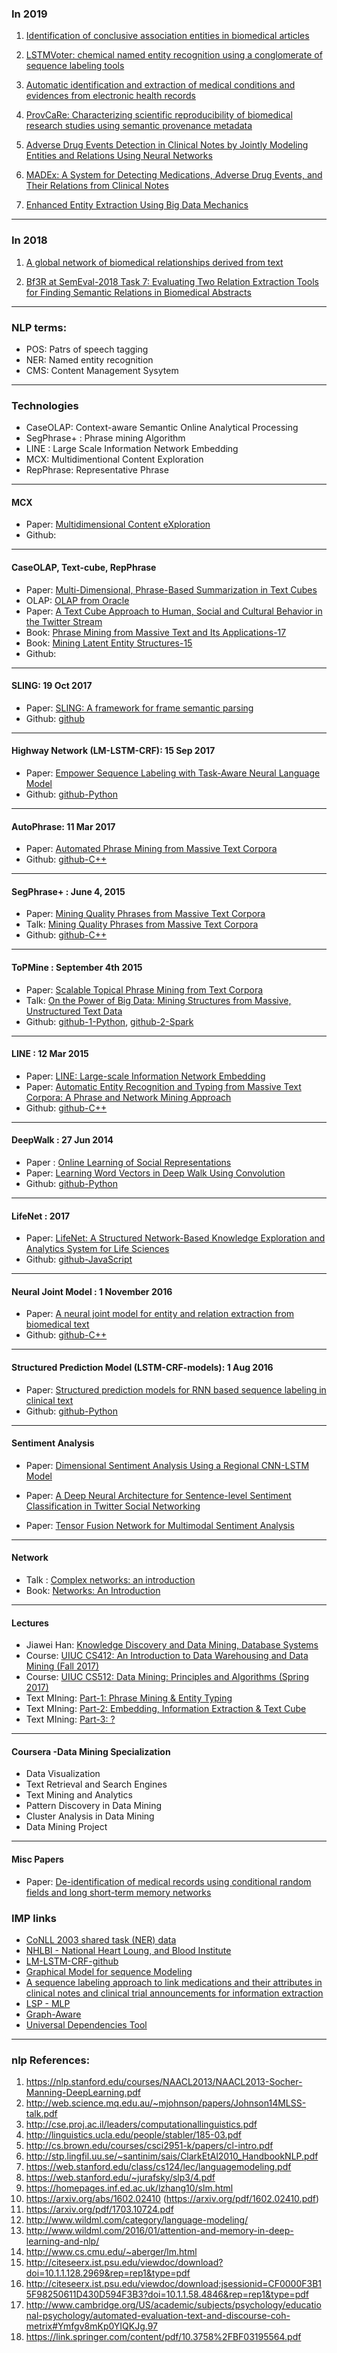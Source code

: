 

### In 2019

1. [Identification of conclusive association entities in biomedical articles](https://jbiomedsem.biomedcentral.com/articles/10.1186/s13326-018-0194-9)

2. [LSTMVoter: chemical named entity recognition using a conglomerate of sequence labeling tools](https://jcheminf.biomedcentral.com/articles/10.1186/s13321-018-0327-2)

3. [Automatic identification and extraction of medical conditions and evidences from electronic health records](https://patents.google.com/patent/US20190006027A1/en)

4. [ProvCaRe: Characterizing scientific reproducibility of biomedical research studies using semantic provenance metadata](https://www.sciencedirect.com/science/article/pii/S1386505618302697)

5. [Adverse Drug Events Detection in Clinical Notes by Jointly Modeling Entities and Relations Using Neural Networks](https://link.springer.com/article/10.1007/s40264-018-0764-x)

6. [MADEx: A System for Detecting Medications, Adverse Drug Events, and Their Relations from Clinical Notes](https://link.springer.com/article/10.1007/s40264-018-0761-0)

7. [Enhanced Entity Extraction Using Big Data Mechanics](https://link.springer.com/chapter/10.1007/978-981-13-2673-8_8)

------------------------------------------------

### In 2018

1. [A global network of biomedical relationships derived from text](https://watermark.silverchair.com/bty114.pdf?token=AQECAHi208BE49Ooan9kkhW_Ercy7Dm3ZL_9Cf3qfKAc485ysgAAAmMwggJfBgkqhkiG9w0BBwagggJQMIICTAIBADCCAkUGCSqGSIb3DQEHATAeBglghkgBZQMEAS4wEQQMXXMr1mAFf-yzqibvAgEQgIICFjSsz-qTP92fQgEzybkDI7xfrJgSQf5KeHqkuFJ4gqrpDehsgkKoEDMQ3ejnOrkdFgJgKw2gS9yn48qvYBlr19Tt5IpAJBp97d5UxPPN-NkXmfKbwka7M4yy9SqE8-RFDNfKWCbQLyQC5699IOd7QvD-npjIdRdcd9ee8TkD6GE8z7tdNqxOxiepv_rg-vm7K5FrPtje3IGKAkQK6Jr3-OwMWZx8bK9VMz4cwsH1Hkh6-WWdc06jqgRYYvHRDzZEMzK3fQPUySrpoFiRS3JxUjk1JzMthtiMk4b8aMq4zhy4sXFmZAik1PlvW435gincQImcd8BoEl7YdsbiUZgs03vHQvEACBMFlt5aImZRajgGyVVLw4pJueW42B6OQmK9xEEOxx5oASF1Pw0q2wsjx7Vlloz6-Bz-RRFV_9dv8gnzgi3aGE_MhZk1ktk0z5F6-5w0lHhLJ7lviMcX_m2EmUzsH13REDySlTDKxJSdw61PUQv6fvkx6_s7tjnSEou0x5g8RXMwFOp77f1_rMzzkecxuKgNfezGdVFrjv9FQ6GbpkbApIu61GFwU2NkgYc9hyKCvyPfBMCcpOC3FwHolJ995RRLIhwSBy4OEpHRFTafvhkR4VpM-d76Hcmi_bfkvKjImOzg-0cpSc_BCYddI9dze5B93k1NKQMR8hH38xvg5ciuM7krdG2r65LdLZTfSjeGHDRkKQ)

2. [Bf3R at SemEval-2018 Task 7: Evaluating Two Relation Extraction Tools for Finding Semantic Relations in Biomedical Abstracts](http://www.aclweb.org/anthology/S18-1130)



---------------------------------------



### NLP terms:

* POS: Patrs of speech tagging
* NER: Named entity recognition 
* CMS: Content Management Sysytem

---------------

### Technologies
* CaseOLAP: Context-aware Semantic Online Analytical Processing
* SegPhrase+ : Phrase mining Algorithm
* LINE : Large Scale Information Network Embedding 
* MCX: Multidimentional Content Exploration
* RepPhrase:  Representative Phrase

------------------

#### MCX
* Paper: [Multidimensional Content eXploration](http://www.vldb.org/pvldb/1/1453929.pdf)
* Github:

-------------------

#### CaseOLAP, Text-cube, RepPhrase
* Paper: [Multi-Dimensional, Phrase-Based Summarization in Text Cubes](http://hanj.cs.illinois.edu/pdf/deb16_ftao.pdf)
* OLAP: [OLAP from Oracle](http://www.oracle.com/us/solutions/business-intelligence/064300.pdf)
* Paper: [A Text Cube Approach to Human, Social and Cultural Behavior in the Twitter Stream](https://sml.stanford.edu/ml/2013/04/liu-sbp-a-text-cube-approach.pdf)
* Book: [Phrase Mining from Massive Text and Its Applications-17](http://www.morganclaypool.com/doi/pdf/10.2200/S00759ED1V01Y201702DMK013)
* Book: [Mining Latent Entity Structures-15](http://www.morganclaypool.com/doi/pdf/10.2200/S00625ED1V01Y201502DMK010)
* Github: 

------------------------

#### SLING: 19 Oct 2017
* Paper: [SLING: A framework for frame semantic parsing](https://arxiv.org/pdf/1710.07032.pdf)
* Github: [github](https://github.com/google/sling)


--------------------
#### Highway Network (LM-LSTM-CRF): 15 Sep 2017
* Paper: [Empower Sequence Labeling with Task-Aware Neural Language Model](https://arxiv.org/abs/1709.04109)
* Github: [github-Python](https://github.com/LiyuanLucasLiu/LM-LSTM-CRF)



-------------------

#### AutoPhrase: 11 Mar 2017
* Paper: [Automated Phrase Mining from Massive Text Corpora](https://arxiv.org/pdf/1702.04457.pdf)
* Github: [github-C++](https://github.com/shangjingbo1226/AutoPhrase)

-------------------

#### SegPhrase+ : June 4, 2015
* Paper: [Mining Quality Phrases from Massive Text Corpora](http://hanj.cs.illinois.edu/pdf/sigmod15_jliu.pdf)
* Talk: [Mining Quality Phrases from
Massive Text Corpora](https://www.microsoft.com/en-us/research/wp-content/uploads/2016/02/sigmod15SegPhrase.pdf)
* Github: [github-C++](https://github.com/shangjingbo1226/SegPhrase)

-------------------

#### ToPMine : September 4th 2015

* Paper: [Scalable Topical Phrase Mining from Text Corpora](http://www.vldb.org/pvldb/vol8/p305-ElKishky.pdf)
* Talk: [On the Power of Big Data: Mining Structures from Massive, Unstructured Text Data](http://cci.drexel.edu/bigdata/bigdata2016/files/Keynote_Han.pdf)
* Github: [github-1-Python](https://github.com/anirudyd/topmine), [github-2-Spark](https://github.com/ydj0604/ToPMine-Spark)

-------------------

#### LINE : 12 Mar 2015
* Paper: [LINE: Large-scale Information Network Embedding](https://arxiv.org/abs/1503.03578)
* Paper: [Automatic Entity Recognition and Typing from Massive
Text Corpora: A Phrase and Network Mining Approach](http://hanj.cs.illinois.edu/pdf/kdd15_tuto.pdf)
* Github: [github-C++](https://github.com/tangjianpku/LINE)

-------------------

#### DeepWalk : 27 Jun 2014
* Paper : [Online Learning of Social Representations](https://arxiv.org/pdf/1403.6652.pdf)
* Paper: [Learning Word Vectors in Deep Walk Using Convolution](https://www.aaai.org/ocs/index.php/FLAIRS/FLAIRS17/paper/viewFile/15485/14957)
* Github: [github-Python](https://github.com/phanein/deepwalk)

-------------------


#### LifeNet : 2017
* Paper: [LifeNet: A Structured Network-Based Knowledge Exploration and Analytics System for Life Sciences
](http://xren7.web.engr.illinois.edu/acl2017_camera%20ready.pdf)
* Github: [github-JavaScript](https://github.com/shanzhenren/StructMineDataInfra)



--------------------
#### Neural Joint Model : 1 November 2016
* Paper: [A neural joint model for entity and relation extraction from biomedical text](https://bmcbioinformatics.biomedcentral.com/articles/10.1186/s12859-017-1609-9)
* Github: [github-C++](https://github.com/foxlf823/njmere)


------------------------
#### Structured Prediction Model (LSTM-CRF-models): 1 Aug 2016
* Paper: [Structured prediction models for RNN based sequence labeling in clinical text](https://arxiv.org/abs/1608.00612)
* Github: [github-Python](https://github.com/abhyudaynj/LSTM-CRF-models)


-------------------------

#### Sentiment Analysis

* Paper: [Dimensional Sentiment Analysis Using a Regional CNN-LSTM Model](https://www.semanticscholar.org/paper/Dimensional-Sentiment-Analysis-Using-a-Regional-CN-Wang-Yu/6f72ca2f58e4e7b0a4c21f99ee2fd5f6662ec5b2)

* Paper: [A Deep Neural Architecture for Sentence-level Sentiment Classification in
Twitter Social Networking](https://arxiv.org/pdf/1706.08032.pdf)

* Paper: [Tensor Fusion Network for Multimodal Sentiment Analysis](https://arxiv.org/pdf/1707.07250.pdf)



---------------------------------------
#### Network
* Talk : [Complex networks: an introduction](https://pdfs.semanticscholar.org/27fc/11712ef75cd8c14feeb8470774aa80b53001.pdf)
* Book: [Networks: An Introduction](http://math.sjtu.edu.cn/faculty/xiaodong/course/Networks%20An%20introduction.pdf)
-------------------


#### Lectures
* Jiawei Han: [Knowledge Discovery and Data Mining, Database Systems](http://hanj.cs.illinois.edu/)
* Course: [UIUC CS412: An Introduction to Data Warehousing and Data Mining (Fall 2017) ](https://wiki.illinois.edu//wiki/display/cs412/2.+Course+Syllabus+and+Schedule)
* Course: [UIUC CS512: Data Mining: Principles and Algorithms (Spring 2017)](https://wiki.illinois.edu//wiki/display/cs512/Lectures)
* Text MIning: [Part-1:  Phrase Mining & Entity Typing](http://web.engr.illinois.edu/~hanj/cs512/slides/3-Textmining_Part1.pdf)
* Text MIning: [Part-2:  Embedding, Information Extraction & Text Cube](http://web.engr.illinois.edu/~hanj/cs512/slides/3-Textmining_Part2.pdf) 
* Text MIning: [Part-3: ?]()


-------------------

#### Coursera -Data Mining Specialization
* Data Visualization
* Text Retrieval and Search Engines
* Text Mining and Analytics
* Pattern Discovery in Data Mining
* Cluster Analysis in Data Mining
* Data Mining Project

-------------------

#### Misc Papers
* Paper: [De-identification of medical records using conditional random fields and long short-term memory networks](https://arxiv.org/abs/1709.06901)



### IMP links

* [CoNLL 2003 shared task (NER) data](https://cogcomp.org/page/resource_view/81)
* [NHLBI - National Heart Loung, and Blood Institute](https://www.nhlbi.nih.gov/)
* [LM-LSTM-CRF-github](https://github.com/Vasuji/mlp-LM-LSTM-CRF)
* [Graphical Model for sequence Modeling](https://www.cse.iitb.ac.in/~cs626-449/slides/Lec%2022.pdf)
* [A sequence labeling approach to link medications and their attributes in clinical notes and clinical trial announcements for information extraction](https://www.ncbi.nlm.nih.gov/pmc/articles/PMC3756265/)
* [LSP - MLP](http://www.cs.nyu.edu/cs/projects/lsp/)
* [Graph-Aware](https://graphaware.com/neo4j/2016/07/07/mining-and-searching-text-with-graph-databases.html)
* [Universal Dependencies Tool](http://universaldependencies.org/tools.html)

------------------------------------------

### nlp References:
1.  https://nlp.stanford.edu/courses/NAACL2013/NAACL2013-Socher-Manning-DeepLearning.pdf
2.  http://web.science.mq.edu.au/~mjohnson/papers/Johnson14MLSS-talk.pdf
3.  http://cse.proj.ac.il/leaders/computationallinguistics.pdf
4.  http://linguistics.ucla.edu/people/stabler/185-03.pdf
5.  http://cs.brown.edu/courses/csci2951-k/papers/cl-intro.pdf
6.  http://stp.lingfil.uu.se/~santinim/sais/ClarkEtAl2010_HandbookNLP.pdf
7.  https://web.stanford.edu/class/cs124/lec/languagemodeling.pdf
8.  https://web.stanford.edu/~jurafsky/slp3/4.pdf
9.  https://homepages.inf.ed.ac.uk/lzhang10/slm.html
10. https://arxiv.org/abs/1602.02410 (https://arxiv.org/pdf/1602.02410.pdf)
11. https://arxiv.org/pdf/1703.10724.pdf
12. http://www.wildml.com/category/language-modeling/
13. http://www.wildml.com/2016/01/attention-and-memory-in-deep-learning-and-nlp/
14. http://www.cs.cmu.edu/~aberger/lm.html
15. http://citeseerx.ist.psu.edu/viewdoc/download?doi=10.1.1.128.2969&rep=rep1&type=pdf
16. http://citeseerx.ist.psu.edu/viewdoc/download;jsessionid=CF0000F3B15F98250611D430D594F3B3?doi=10.1.1.58.4846&rep=rep1&type=pdf
17. http://www.cambridge.org/US/academic/subjects/psychology/educational-psychology/automated-evaluation-text-and-discourse-coh-metrix#Ymfgv8mKp0YIQKJg.97
18. https://link.springer.com/content/pdf/10.3758%2FBF03195564.pdf

